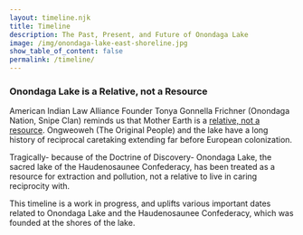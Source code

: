 ```yaml
---
layout: timeline.njk
title: Timeline
description: The Past, Present, and Future of Onondaga Lake
image: /img/onondaga-lake-east-shoreline.jpg
show_table_of_content: false
permalink: /timeline/
---
```

### Onondaga Lake is a Relative, not a Resource

American Indian Law Alliance Founder Tonya Gonnella Frichner (Onondaga Nation, Snipe Clan) reminds us that Mother Earth is a [relative, not a resource](https://ictnews.org/archive/tonya-gonnella-frichner-mother-earth-is-a-relative-not-a-resource). Ongweoweh (The Original People) and the lake have a long history of reciprocal caretaking extending far before European colonization. 

Tragically- because of the Doctrine of Discovery- Onondaga Lake, the sacred lake of the Haudenosaunee Confederacy, has been treated as a resource for extraction and pollution, not a relative to live in caring reciprocity with. 

This timeline is a work in progress, and uplifts various important dates related to Onondaga Lake and the Haudenosaunee Confederacy, which was founded at the shores of the lake.
